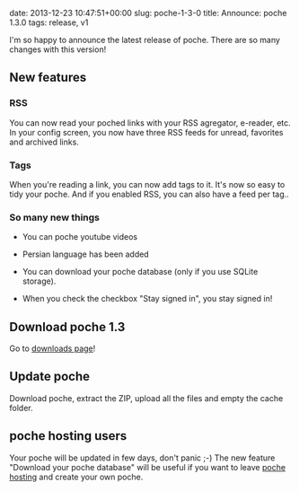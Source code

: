 date: 2013-12-23 10:47:51+00:00
slug: poche-1-3-0
title: Announce: poche 1.3.0
tags: release, v1

I'm so happy to announce the latest release of poche. There are so many changes with this version!


## New features




### RSS


You can now read your poched links with your RSS agregator, e-reader, etc. In your config screen, you now have three RSS feeds for unread, favorites and archived links.


### Tags


When you're reading a link, you can now add tags to it. It's now so easy to tidy your poche. And if you enabled RSS, you can also have a feed per tag..


### So many new things





	
  * You can poche youtube videos

	
  * Persian language has been added

	
  * You can download your poche database (only if you use SQLite storage).

	
  * When you check the checkbox "Stay signed in", you stay signed in!




## Download poche 1.3


Go to [downloads page]({filename}/pages/download.md)!


## Update poche


Download poche, extract the ZIP, upload all the files and empty the cache folder.


## poche hosting users


Your poche will be updated in few days, don't panic ;-) The new feature "Download your poche database" will be useful if you want to leave [poche hosting](https://www.framabag.org) and create your own poche.
